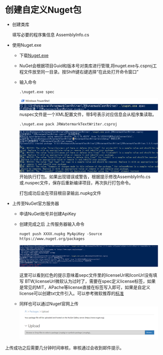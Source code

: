 # 创建自定义Nuget包

- 创建类库
  
  填写必要的程序集信息 AssemblyInfo.cs

- 使用Nuget.exe
  
  - 下载[Nuget.exe](https://www.nuget.org/downloads)  
  - NuGet会根据项目Guid和版本号对类库进行管理,将nuget.exe与.csproj工程文件放至同一目录。按Shift键右键选择“在此处打开命令窗口”
  - 输入命令
  
    ```shell
    .\nuget.exe spec
    ```

    ![generate spec](https://github.com/AngryShoes/HandBook/blob/master/Git/images/generateNugetSpec.png)
    nuspec文件是一个XML配置文件，带$号表示对应信息会从程序集读取。
  
    ```shell
    .\nuget.exe pack JRWatermarkTextWriter.csproj
    ```

    ![pack](https://github.com/AngryShoes/HandBook/blob/master/Git/images/pack.png)
    开始执行打包。如果出现错误或警告，根据提示修改AssemblyInfo.cs或.nuspec文件，保存后重新编译项目，再次执行打包命令。

    打包成功后会在项目根目录输出.nupkg文件

- 上传至NuGet官方服务器
  - 申请NuGet账号并创建ApiKey
  - 创建完成之后 上传服务器输入命令
  
    ```shell
    nuget push XXXX.nupkg MyApiKey -Source https://www.nuget.org/packages
    ```

    ![push](https://github.com/AngryShoes/HandBook/blob/master/Git/images/push.png)

    这里可以看到红色的提示意味着sepc文件里的licenseUrl和IconUrl没有填写
    BTW,licenseUrl微软认为过时了，需要在spec定义license标签，如果是常见的MIT，APache等license直接在标签写入即可，如果是自定义license可以创建txt文件引入。可以参考微软推荐的[标准](https://docs.microsoft.com/en-us/nuget/reference/nuspec#licenseurl)
  
  - 同样也可以通过Nuget官网上传
    ![upload](https://github.com/AngryShoes/HandBook/blob/master/Git/images/upload.png)

上传成功之后需要几分钟时间审核，审核通过会收到邮件提示。
